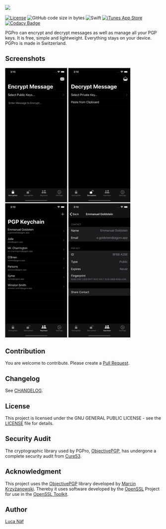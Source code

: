 ![](https://pgpro.naef.lu/pgpro_banner.png)

[![License](https://img.shields.io/github/license/lucanaef/PGPro?style=flat)](https://github.com/lucanaef/PGPro/blob/master/LICENSE)
![GitHub code size in bytes](https://img.shields.io/github/languages/code-size/lucanaef/PGPro?style=flat)
![Swift](https://img.shields.io/badge/language-swift-orange?style=flat)
[![iTunes App Store](https://img.shields.io/itunes/v/1481696997?label=App%20Store%20Version&style=flat)](https://apps.apple.com/app/pgpro/id1481696997)
[![Codacy Badge](https://api.codacy.com/project/badge/Grade/a27e0963b0384739bad90cde28cb08b8)](https://www.codacy.com/manual/lucanaef/PGPro?utm_source=github.com&amp;utm_medium=referral&amp;utm_content=lucanaef/PGPro&amp;utm_campaign=Badge_Grade)

PGPro can encrypt and decrypt messages as well as manage all your PGP keys. It is free, simple and lightweight. Everything stays on your device. PGPro is made in Switzerland.

## Screenshots
<p float="left">
  <img src="./Fastlane/Screenshots/en-US/iPhone%20Xs-1-EncryptionView.png" width="200">
  <img src="./Fastlane/Screenshots/en-US/iPhone%20Xs-2-DecryptionView.png" width="200">
  <img src="./Fastlane/Screenshots/en-US/iPhone%20Xs-3-KeychainView.png" width="200">
  <img src="./Fastlane/Screenshots/en-US/iPhone%20Xs-4-DetailView.png" width="200">
</p>

## Contribution

You are welcome to contribute. Please create a [Pull Request]().

## Changelog

See [CHANGELOG](https://pgpro.app/changelog/).

## License

This project is licensed under the GNU GENERAL PUBLIC LICENSE - see the [LICENSE](./LICENSE) file for details.


## Security Audit

The cryptographic library used by PGPro, [ObjectivePGP](https://objectivepgp.com/), has undergone a complete security audit from [Cure53](https://cure53.de/).


## Acknowledgment

This project uses the [ObjectivePGP](https://objectivepgp.com/) library developed by [Marcin Krzyżanowski](https://krzyzanowskim.com/).
Thereby it uses software developed by the [OpenSSL](http://www.openssl.org/) Project for use in the [OpenSSL Toolkit](http://www.openssl.org/).


## Author

[Luca Näf](http://naef.lu)
